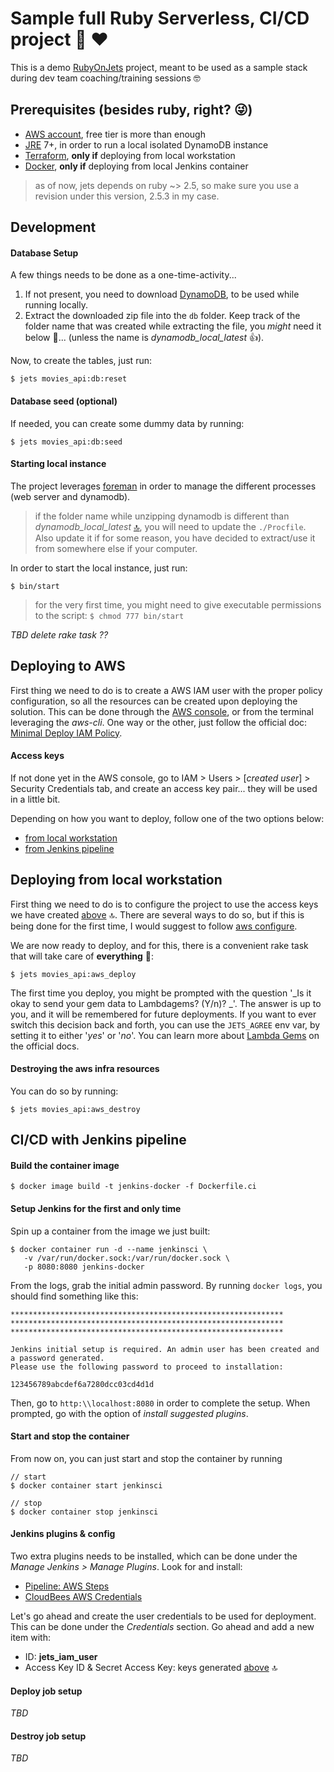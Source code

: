 # Sample full Ruby Serverless, CI/CD project :muscle: :heart:

This is a demo [RubyOnJets](http://rubyonjets.com/) project, meant to be used as a sample stack during dev team coaching/training sessions :nerd_face:

## Prerequisites (besides ruby, right? :stuck_out_tongue_winking_eye:)
* [AWS account](https://aws.amazon.com/console/), free tier is more than enough
* [JRE](https://java.com/en/) 7+, in order to run a local isolated DynamoDB instance
* [Terraform](https://www.terraform.io/), **only if** deploying from local workstation
* [Docker](https://docs.docker.com/get-docker/), **only if** deploying from local Jenkins container

> as of now, jets depends on ruby ~> 2.5, so make sure you use a revision under this version, 2.5.3 in my case. 

## Development

#### Database Setup
A few things needs to be done as a one-time-activity...
1. If not present, you need to download [DynamoDB](https://docs.aws.amazon.com/amazondynamodb/latest/developerguide/DynamoDBLocal.DownloadingAndRunning.html), to be used while running locally.
<a name="unzip"></a>
2. Extract the downloaded zip file into the `db` folder. Keep track of the folder name that was created while extracting the file, you _might_ need it below :grimacing:... (unless the name is _dynamodb_local_latest_ :+1:).

Now, to create the tables, just run:

 `$ jets movies_api:db:reset`

#### Database seed (optional)

If needed, you can create some dummy data by running:

 `$ jets movies_api:db:seed`

#### Starting local instance

The project leverages [foreman](https://github.com/ddollar/foreman) in order to manage the different processes (web server and dynamodb).

> if the folder name while unzipping dynamodb is different than _dynamodb_local_latest_ [:top:](#unzip), you will need to update the 
 `./Procfile`. Also update it if for some reason, you have decided to extract/use it from somewhere else if your computer.

In order to start the local instance, just run:

 `$ bin/start`

> for the very first time, you might need to give executable permissions to the script: `$ chmod 777 bin/start`

_TBD delete rake task ??_

## Deploying to AWS

First thing we need to do is to create a AWS IAM user with the proper policy configuration, so all the resources can be created upon deploying the solution. This can be done through the [AWS console](https://aws.amazon.com/console/), or from the terminal leveraging the _aws-cli_. One way or the other, just follow the official doc: [Minimal Deploy IAM Policy](https://rubyonjets.com/docs/extras/minimal-deploy-iam/). 

<a name="keys"></a>
#### Access keys
If not done yet in the AWS console, go to IAM > Users > [_created user_] > Security Credentials tab, and create an access key pair... they will be used in a little bit.

Depending on how you want to deploy, follow one of the two options below:
* [from local workstation](#local)
* [from Jenkins pipeline](#jenkins)
 
<a name="local"></a>
## Deploying from local workstation

First thing we need to do is to configure the project to use the access keys we have created [above](#keys) :top:. There are several ways to do so, but if this is being done for the first time, I would suggest to follow [aws configure](https://docs.aws.amazon.com/cli/latest/userguide/cli-chap-configure.html).

We are now ready to deploy, and for this, there is a convenient rake task that will take care of **everything** :muscle::

`$ jets movies_api:aws_deploy`

The first time you deploy, you might be prompted with the question '_Is it okay to send your gem data to Lambdagems? (Y/n)? _'. The answer is up to you, and it will be remembered for future deployments. If you want to ever switch this decision back and forth, you can use the `JETS_AGREE` env var, by setting it to either '_yes_' or '_no_'. You can learn more about [Lambda Gems](https://rubyonjets.com/docs/lambdagems/) on the official docs.

#### Destroying the aws infra resources

You can do so by running:

`$ jets movies_api:aws_destroy`


<a name="jenkins"></a>
## CI/CD with Jenkins pipeline

#### Build the container image
`$ docker image build -t jenkins-docker -f Dockerfile.ci `
 
#### Setup Jenkins for the first and only time
Spin up a container from the image we just built:
```
$ docker container run -d --name jenkinsci \
   -v /var/run/docker.sock:/var/run/docker.sock \
   -p 8080:8080 jenkins-docker
```
From the logs, grab the initial admin password. By running `docker logs`, you should find something like this:
```
*************************************************************
*************************************************************
*************************************************************

Jenkins initial setup is required. An admin user has been created and a password generated.
Please use the following password to proceed to installation:

123456789abcdef6a7280dcc03cd4d1d
```
Then, go to `http:\\localhost:8080` in order to complete the setup. When prompted, go with the option of _install suggested plugins_. 

#### Start and stop the container
From now on, you can just start and stop the container by running
````
// start
$ docker container start jenkinsci

// stop
$ docker container stop jenkinsci
````

#### Jenkins plugins & config
Two extra plugins needs to be installed, which can be done under the _Manage Jenkins > Manage Plugins_. Look for and install:
* [Pipeline: AWS Steps](https://plugins.jenkins.io/pipeline-aws)
* [CloudBees AWS Credentials](https://plugins.jenkins.io/aws-credentials)


Let's go ahead and create the user credentials to be used for deployment. This can be done under the _Credentials_ section. Go ahead and add a new item with:
* ID: **jets_iam_user**
* Access Key ID & Secret Access Key: keys generated [above](#keys) :top:

#### Deploy job setup

_TBD_

#### Destroy job setup

_TBD_
